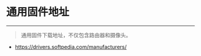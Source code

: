 <!--
 * @Description: 通用固件下载地址
 * @Author: smile
 * @Date: 2022-05-09 11:28:13
 * @LastEditTime: 2022-05-10 10:18:25
 * @LastEditors: smile
-->
# 通用固件地址
---
> 通用固件下载地址，不仅包含路由器和摄像头。

- https://drivers.softpedia.com/manufacturers/